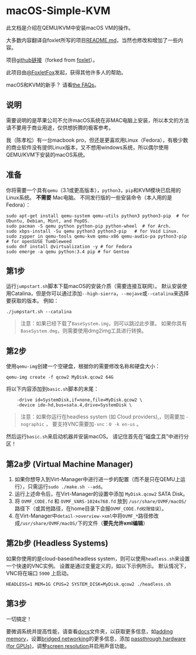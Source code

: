 # macOS-Simple-KVM

此文档是介绍在QEMU/KVM中安装macOS VM的操作。

大多数内容翻译自foxlet所写的项目[README.md](https://github.com/lioneie/macOS-Simple-KVM/blob/master/README.md)，当然也修改和增加了一些内容。

项目[github链接](https://github.com/lioneie/macOS-Simple-KVM)（forked from [foxlet](https://github.com/foxlet/macOS-Simple-KVM/tree/master/docs)）。

此项目由[@FoxletFox](https://twitter.com/foxletfox)发起，获得其他许多人的帮助。

macOS和KVM的新手？ 请看[the FAQs](https://github.com/lioneie/macOS-Simple-KVM/tree/master/docs/FAQs.md)。

## 说明

需要说明的是苹果公司不允许macOS系统在非MAC电脑上安装，所以本文的方法请不要用于商业用途，仅供想折腾的极客参考。

我（陈孝松）有一台macbook pro，但还是更喜欢用Linux（Fedora），有极少数的商业软件没有提供Linux版本，又不想用windows系统，所以偶尔使用QEMU/KVM下安装的macOS系统。

## 准备

你将需要一个具有`qemu`（3.1或更高版本），`python3`，`pip`和KVM模块已启用的Linux系统。 **不需要** Mac电脑。 不同发行版的一些安装命令（本人用的是Fedora）：

```
sudo apt-get install qemu-system qemu-utils python3 python3-pip  # for Ubuntu, Debian, Mint, and PopOS.
sudo pacman -S qemu python python-pip python-wheel  # for Arch.
sudo xbps-install -Su qemu python3 python3-pip   # for Void Linux.
sudo zypper in qemu-tools qemu-kvm qemu-x86 qemu-audio-pa python3-pip  # for openSUSE Tumbleweed
sudo dnf install @virtualization -y # for Fedora
sudo emerge -a qemu python:3.4 pip # for Gentoo
```

## 第1步
运行`jumpstart.sh`脚本下载macOS的安装介质（需要连接互联网）。 默认安装使用Catalina，但是你可以通过添加`--high-sierra`，`--mojave`或`--catalina`来选择要获取的版本。 例如：

```
./jumpstart.sh --catalina
```
> 注意：如果已经下载了`BaseSystem.img`，则可以跳过此步骤。 如果你具有`BaseSystem.dmg`，则需要使用dmg2img工具进行转换。

## 第2步
使用`qemu-img`创建一个空硬盘，根据你的需要修改名称和硬盘大小：

```
qemu-img create -f qcow2 MyDisk.qcow2 64G
```

将以下内容添加到`basic.sh`脚本的末尾：

```
    -drive id=SystemDisk,if=none,file=MyDisk.qcow2 \
    -device ide-hd,bus=sata.4,drive=SystemDisk \
```
> 注意：如果你运行在headless system (如 Cloud providers),，则需要加 `-nographic` ， 要支持VNC需要加`-vnc：0 -k en-us` 。

然后运行`basic.sh`来启动机器并安装macOS。 请记住首先在“磁盘工具”中进行分区！

## 第2a步 (Virtual Machine Manager)
1. 如果你想导入到Virt-Manager中进行进一步的配置（而不是只在QEMU上运行），只需运行`sudo ./make.sh --add`。
3. 运行上述命令后，在Virt-Manager的设置中添加 `MyDisk.qcow2` SATA Disk。
3. 将 `OVMF_CODE.fd` 和 `OVMF_VARS-1024x768.fd` 放到 `/usr/share/OVMF/macOS/` 路径下（或其他路径，在home目录下会报`OVMF_CODE.fd权限错误`）。
4. 在Virt-Manager中`detail->overview->xml`中将`OVMF_*`路径修改成`/usr/share/OVMF/macOS/`下的文件（**要先允许xml编辑**）

## 第2b步 (Headless Systems)
如果你使用的是cloud-based/headless system，则可以使用`headless.sh`来设置一个快速的VNC实例。 设置是通过变量定义的，如以下示例所示。 默认情况下，VNC将在端口 `5900` 上启动。

```
HEADLESS=1 MEM=1G CPUS=2 SYSTEM_DISK=MyDisk.qcow2 ./headless.sh
```

## 第3步

一切搞定！

要微调系统并提高性能，请查看[docs](https://github.com/lioneie/macOS-Simple-KVM/tree/master/docs)文件夹，以获取更多信息，如[adding memory](https://github.com/lioneie/macOS-Simple-KVM/blob/master/docs/guide-performance.md)，设置[bridged networking](https://github.com/lioneie/macOS-Simple-KVM/blob/master/docs/guide-networking.md)的更多信息，添加 [passthrough hardware (for GPUs)](https://github.com/lioneie/macOS-Simple-KVM/blob/master/docs/guide-passthrough.md)，调整[screen resolution](https://github.com/lioneie/macOS-Simple-KVM/blob/master/docs/guide-screen-resolution.md)并启用声音功能。